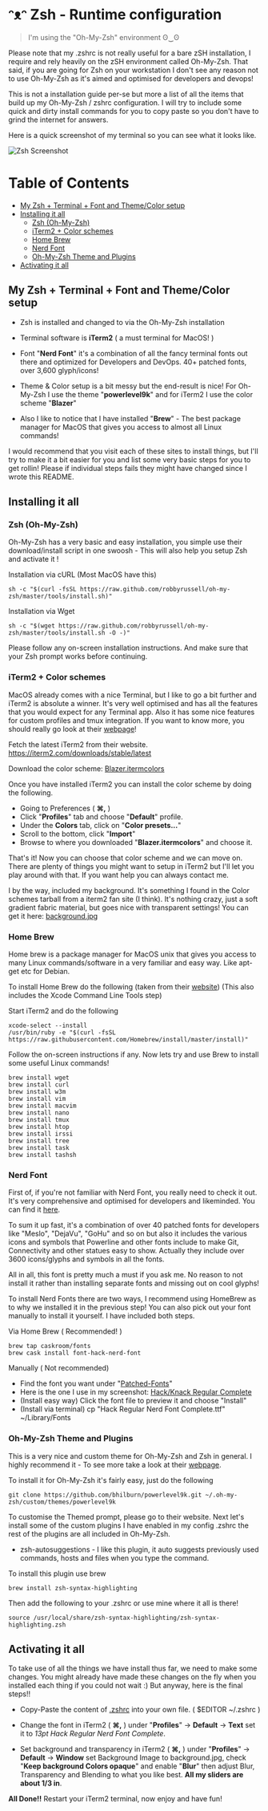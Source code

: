 # ᵔᴥᵔ Zsh - Runtime configuration

> I'm using the "Oh-My-Zsh" environment ʘ‿ʘ

Please note that my .zshrc is not really useful for a bare zSH installation, I require and rely heavily on the zSH environment called Oh-My-Zsh. That said, if you are going for Zsh on your workstation I don't see any reason not to use Oh-My-Zsh as it's aimed and optimised for developers and devops!

This is not a installation guide per-se but more a list of all the items that build up my Oh-My-Zsh / zshrc configuration. I will try to include some quick and dirty install commands for you to copy paste so you don't have to grind the internet for answers.

Here is a quick screenshot of my terminal so you can see what it looks like.

![Zsh Screenshot](/MacOS/oh-my-zsh/screenshot.png?raw=true "Zsh Screenshot")

# Table of Contents

 * [My Zsh + Terminal + Font and Theme/Color setup](#my-zsh--terminal--font-and-themecolor-setup)
 * [Installing it all](#installing-it-all)
   * [Zsh (Oh-My-Zsh)](#zsh-oh-my-zsh)
   * [iTerm2 + Color schemes](#iterm2--color-schemes)
   * [Home Brew](#home-brew)
   * [Nerd Font](#nerd-font)
   * [Oh-My-Zsh Theme and Plugins](#oh-my-zsh-theme-and-plugins)
 * [Activating it all](#activating-it-all)

## My Zsh + Terminal + Font and Theme/Color setup

 - Zsh is installed and changed to via the Oh-My-Zsh installation
 
 - Terminal software is **iTerm2** ( a must terminal for MacOS! )
 
 - Font "**Nerd Font**" it's a combination of all the fancy terminal fonts out there and optimized for Developers and DevOps. 40+ patched fonts, over 3,600 glyph/icons!
 
 - Theme & Color setup is a bit messy but the end-result is nice! For Oh-My-Zsh I use the theme "**powerlevel9k**" and for iTerm2 I use the color scheme "**Blazer**"
 
 - Also I like to notice that I have installed "**Brew**" - The best package manager for MacOS that gives you access to almost all Linux commands!

I would recommend that you visit each of these sites to install things, but I'll try to make it a bit easier for you and list some very basic steps for you to get rollin! Please if individual steps fails they might have changed since I wrote this README.

## Installing it all

### Zsh (Oh-My-Zsh)

Oh-My-Zsh has a very basic and easy installation, you simple use their download/install script in one swoosh - This will also help you setup Zsh and activate it !

Installation via cURL (Most MacOS have this)

    sh -c "$(curl -fsSL https://raw.github.com/robbyrussell/oh-my-zsh/master/tools/install.sh)"

Installation via Wget

    sh -c "$(wget https://raw.github.com/robbyrussell/oh-my-zsh/master/tools/install.sh -O -)"

Please follow any on-screen installation instructions.
And make sure that your Zsh prompt works before continuing.

### iTerm2 + Color schemes

MacOS already comes with a nice Terminal, but I like to go a bit further and iTerm2 is absolute a winner. It's very well optimised and has all the features that you would expect for any Terminal app. Also it has some nice features for custom profiles and tmux integration. If you want to know more, you should really go look at their [webpage](https://iterm2.com)!

Fetch the latest iTerm2 from their website.
https://iterm2.com/downloads/stable/latest

Download the color scheme: [Blazer.itermcolors](https://raw.githubusercontent.com/kawaiipantsu/dotrc/master/MacOS/oh-my-zsh/Blazer.itermcolors)

Once you have installed iTerm2 you can install the color scheme by doing the following.

 - Going to Preferences ( **⌘,** )
 - Click "**Profiles**" tab and choose "**Default**" profile.
 - Under the **Colors** tab, click on "**Color presets...**"
 - Scroll to the bottom, click "**Import**" 
 - Browse to where you downloaded "**Blazer.itermcolors**" and choose it.

That's it! Now you can choose that color scheme and we can move on.
There are plenty of things you might want to setup in iTerm2 but I'll let you play around with that. If you want help you can always contact me.

I by the way, included my background. It's something I found in the Color schemes tarball from a iterm2 fan site (I think). It's nothing crazy, just a soft gradient fabric material, but goes nice with transparent settings! You can get it here: [background.jpg](https://raw.githubusercontent.com/kawaiipantsu/dotrc/master/MacOS/oh-my-zsh/background.jpg)

### Home Brew

Home brew is a package manager for MacOS unix that gives you access to many Linux commands/software in a very familiar and easy way. Like apt-get etc for Debian.

To install Home Brew do the following (taken from their [website](https://brew.sh))
(This also includes the Xcode Command Line Tools step)

Start iTerm2 and do the following

    xcode-select --install
    /usr/bin/ruby -e "$(curl -fsSL https://raw.githubusercontent.com/Homebrew/install/master/install)"

Follow the on-screen instructions if any.
Now lets try and use Brew to install some useful Linux commands!

    brew install wget
    brew install curl
    brew install w3m
    brew install vim
    brew install macvim
    brew install nano
    brew install tmux
    brew install htop
    brew install irssi
    brew install tree
    brew install task
    brew install tashsh

### Nerd Font

First of, if you're not familiar with Nerd Font, you really need to check it out. It's very comprehensive and optimised for developers and likeminded. You can find it [here](https://github.com/ryanoasis/nerd-fonts).

To sum it up fast, it's a combination of over 40 patched fonts for developers like "Meslo", "DejaVu", "GoHu" and so on but also it includes the various icons and symbols that Powerline and other fonts include to make Git, Connectivity and other statues easy to show. Actually they include over 3600 icons/glyphs and symbols in all the fonts.

All in all, this font is pretty much a must if you ask me. No reason to not install it rather than installing separate fonts and missing out on cool glyphs!

To install Nerd Fonts there are two ways, I recommend using HomeBrew as to why we installed it in the previous step! You can also pick out your font manually to install it yourself. I have included both steps.

Via Home Brew ( Recommended! )

    brew tap caskroom/fonts
    brew cask install font-hack-nerd-font

Manually ( Not recommended)

 - Find the font you want under "[Patched-Fonts](https://github.com/ryanoasis/nerd-fonts/tree/master/patched-fonts)"
 - Here is the one I use in my screenshot: [Hack/Knack Regular Complete](https://github.com/ryanoasis/nerd-fonts/raw/master/patched-fonts/Hack/Regular/complete/Hack%20Regular%20Nerd%20Font%20Complete.ttf)
 - (Install easy way) Click the font file to preview it and choose "Install"
 - (Install via terminal) cp "Hack Regular Nerd Font Complete.ttf" ~/Library/Fonts

### Oh-My-Zsh Theme and Plugins

This is a very nice and custom theme for Oh-My-Zsh and Zsh in general.
I highly recommend it - To see more take a look at their [webpage](https://github.com/bhilburn/powerlevel9k).

To install it for Oh-My-Zsh it's fairly easy, just do the following

    git clone https://github.com/bhilburn/powerlevel9k.git ~/.oh-my-zsh/custom/themes/powerlevel9k

To customise the Themed prompt, please go to their website.
Next let's install some of the custom plugins I have enabled in my config .zshrc the rest of the plugins are all included in Oh-My-Zsh.

- zsh-autosuggestions - I like this plugin, it auto suggests previously used commands, hosts and files when you type the command.

To install this plugin use brew

    brew install zsh-syntax-highlighting

Then add the following to your .zshrc or use mine where it all is there!

    source /usr/local/share/zsh-syntax-highlighting/zsh-syntax-highlighting.zsh

## Activating it all

To take use of all the things we have install thus far, we need to make some changes.
You might already have made these changes on the fly when you installed each thing if you could not wait :) But anyway, here is the final steps!!

 - Copy-Paste the content of [.zshrc](https://github.com/kawaiipantsu/dotrc/blob/master/MacOS/oh-my-zsh/.zshrc) into your own file. ( $EDITOR ~/.zshrc )
 
 - Change the font in iTerm2 ( **⌘,** ) under "**Profiles**" -> **Default** -> **Text** set it to *13pt Hack Regular Nerd Font Complete*.
 
 - Set background and transparency in iTerm2 ( **⌘,** ) under "**Profiles**" -> **Default** -> **Window** set Background Image to background.jpg, check "**Keep background Colors opaque**" and enable "**Blur**" then adjust Blur, Transparency and Blending to what you like best. **All my sliders are about 1/3 in**.

**All Done!!**
Restart your iTerm2 terminal, now enjoy and have fun!

